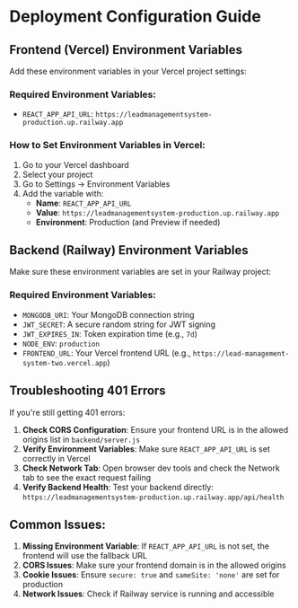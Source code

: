 # Deployment Configuration Guide

## Frontend (Vercel) Environment Variables

Add these environment variables in your Vercel project settings:

### Required Environment Variables:
- `REACT_APP_API_URL`: `https://leadmanagementsystem-production.up.railway.app`

### How to Set Environment Variables in Vercel:
1. Go to your Vercel dashboard
2. Select your project
3. Go to Settings → Environment Variables
4. Add the variable with:
   - **Name**: `REACT_APP_API_URL`
   - **Value**: `https://leadmanagementsystem-production.up.railway.app`
   - **Environment**: Production (and Preview if needed)

## Backend (Railway) Environment Variables

Make sure these environment variables are set in your Railway project:

### Required Environment Variables:
- `MONGODB_URI`: Your MongoDB connection string
- `JWT_SECRET`: A secure random string for JWT signing
- `JWT_EXPIRES_IN`: Token expiration time (e.g., `7d`)
- `NODE_ENV`: `production`
- `FRONTEND_URL`: Your Vercel frontend URL (e.g., `https://lead-management-system-two.vercel.app`)

## Troubleshooting 401 Errors

If you're still getting 401 errors:

1. **Check CORS Configuration**: Ensure your frontend URL is in the allowed origins list in `backend/server.js`
2. **Verify Environment Variables**: Make sure `REACT_APP_API_URL` is set correctly in Vercel
3. **Check Network Tab**: Open browser dev tools and check the Network tab to see the exact request failing
4. **Verify Backend Health**: Test your backend directly: `https://leadmanagementsystem-production.up.railway.app/api/health`

## Common Issues:

1. **Missing Environment Variable**: If `REACT_APP_API_URL` is not set, the frontend will use the fallback URL
2. **CORS Issues**: Make sure your frontend domain is in the allowed origins
3. **Cookie Issues**: Ensure `secure: true` and `sameSite: 'none'` are set for production
4. **Network Issues**: Check if Railway service is running and accessible
